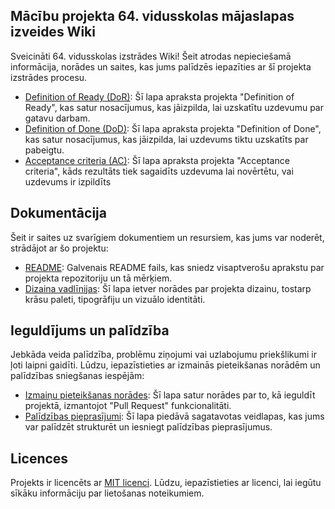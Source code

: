 ## Mācību projekta 64. vidusskolas mājaslapas izveides Wiki

Sveicināti 64. vidusskolas izstrādes Wiki! Šeit atrodas nepieciešamā informācija, norādes un saites, kas jums palīdzēs iepazīties ar šī projekta izstrādes procesu.

- [Definition of Ready (DoR)](Definition-of-Ready-(DoR)): Šī lapa apraksta projekta "Definition of Ready", kas satur nosacījumus, kas jāizpilda, lai uzskatītu uzdevumu par gatavu darbam.
- [Definition of Done (DoD)](Definition-of-Done-(DoD)): Šī lapa apraksta projekta "Definition of Done", kas satur nosacījumus, kas jāizpilda, lai uzdevums tiktu uzskatīts par pabeigtu.
- [Acceptance criteria (AC)](Acceptance-criteria-(AC)): Šī lapa apraksta projekta "Acceptance criteria", kāds rezultāts tiek sagaidīts uzdevuma lai novērtētu, vai uzdevums ir izpildīts


## Dokumentācija

Šeit ir saites uz svarīgiem dokumentiem un resursiem, kas jums var noderēt, strādājot ar šo projektu:

- [README](../README.md): Galvenais README fails, kas sniedz visaptverošu aprakstu par projekta repozitoriju un tā mērķiem.
- [Dizaina vadlīnijas](design-guidelines.md): Šī lapa ietver norādes par projekta dizainu, tostarp krāsu paleti, tipogrāfiju un vizuālo identitāti.

## Ieguldījums un palīdzība

Jebkāda veida palīdzība, problēmu ziņojumi vai uzlabojumu priekšlikumi ir ļoti laipni gaidīti. Lūdzu, iepazīstieties ar izmainās pieteikšanas  norādēm un palīdzības sniegšanas iespējām:

- [Izmaiņu pieteikšanas norādes](Izmai%C5%86u-pieteik%C5%A1anas--norades): Šī lapa satur norādes par to, kā ieguldīt projektā, izmantojot "Pull Request" funkcionalitāti.
- [Palīdzības pieprasījumi](Pal%C4%ABdz%C4%ABbas-piepras%C4%ABjumi): Šī lapa piedāvā sagatavotas veidlapas, kas jums var palīdzēt strukturēt un iesniegt palīdzības pieprasījumus.

## Licences

Projekts ir licencēts ar [MIT licenci](https://opensource.org/license/mit). Lūdzu, iepazīstieties ar licenci, lai iegūtu sīkāku informāciju par lietošanas noteikumiem.

